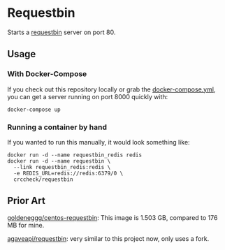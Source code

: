 Requestbin
==========

Starts a [requestbin](https://github.com/Runscope/requestbin) server on port
80.


Usage
-----

### With Docker-Compose

If you check out this repository locally or grab the [docker-compose.yml],
you can get a server running on port 8000 quickly with:

    docker-compose up

  [docker-compose.yml]: https://github.com/crccheck/docker-requestbin/blob/master/docker-compose.yml

### Running a container by hand

If you wanted to run this manually, it would look something like:

    docker run -d --name requestbin_redis redis
    docker run -d --name requestbin \
      --link requestbin_redis:redis \
      -e REDIS_URL=redis://redis:6379/0 \
      crccheck/requestbin


Prior Art
---------

[goldeneggg/centos-requestbin](https://registry.hub.docker.com/u/goldeneggg/centos-requestbin/):
This image is 1.503 GB, compared to 176 MB for mine.

[agaveapi/requestbin](https://registry.hub.docker.com/u/agaveapi/requestbin/):
very similar to this project now, only uses a fork.
